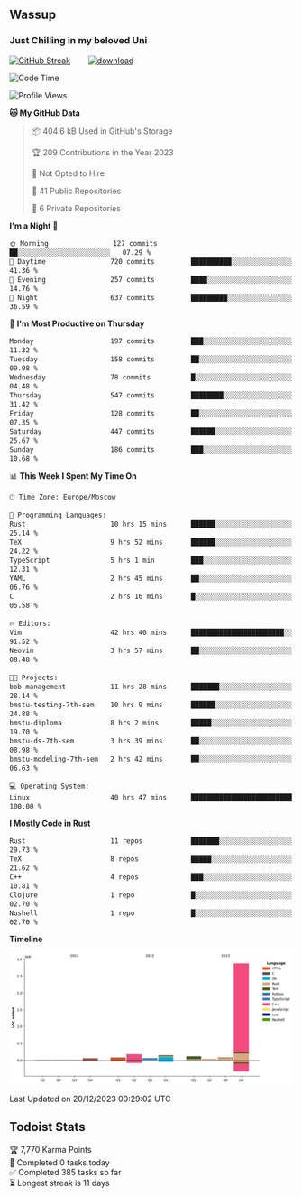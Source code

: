 ## Wassup 
### Just Chilling in my beloved Uni 

<!--
-->

[![GitHub Streak](http://github-readme-streak-stats.herokuapp.com?user=archeoss&theme=shades-of-purple&hide_border=true&date_format=j%20M%5B%20Y%5D)](https://git.io/streak-stats)&nbsp;&nbsp;&nbsp;&nbsp;&nbsp;&nbsp;&nbsp;&nbsp;[![download](https://user-images.githubusercontent.com/68448737/147796309-d8b65b1d-4dde-40d9-b03a-2b42aaa6cd43.jpeg)
](http://bmstu.ru/)

<!--START_SECTION:waka-->
![Code Time](http://img.shields.io/badge/Code%20Time-2%2C262%20hrs%205%20mins-blue)

![Profile Views](http://img.shields.io/badge/Profile%20Views-1-blue)

**🐱 My GitHub Data** 

> 📦 404.6 kB Used in GitHub's Storage 
 > 
> 🏆 209 Contributions in the Year 2023
 > 
> 🚫 Not Opted to Hire
 > 
> 📜 41 Public Repositories 
 > 
> 🔑 6 Private Repositories 
 > 
**I'm a Night 🦉** 

```text
🌞 Morning                127 commits         ██░░░░░░░░░░░░░░░░░░░░░░░   07.29 % 
🌆 Daytime                720 commits         ██████████░░░░░░░░░░░░░░░   41.36 % 
🌃 Evening                257 commits         ████░░░░░░░░░░░░░░░░░░░░░   14.76 % 
🌙 Night                  637 commits         █████████░░░░░░░░░░░░░░░░   36.59 % 
```
📅 **I'm Most Productive on Thursday** 

```text
Monday                   197 commits         ███░░░░░░░░░░░░░░░░░░░░░░   11.32 % 
Tuesday                  158 commits         ██░░░░░░░░░░░░░░░░░░░░░░░   09.08 % 
Wednesday                78 commits          █░░░░░░░░░░░░░░░░░░░░░░░░   04.48 % 
Thursday                 547 commits         ████████░░░░░░░░░░░░░░░░░   31.42 % 
Friday                   128 commits         ██░░░░░░░░░░░░░░░░░░░░░░░   07.35 % 
Saturday                 447 commits         ██████░░░░░░░░░░░░░░░░░░░   25.67 % 
Sunday                   186 commits         ███░░░░░░░░░░░░░░░░░░░░░░   10.68 % 
```


📊 **This Week I Spent My Time On** 

```text
🕑︎ Time Zone: Europe/Moscow

💬 Programming Languages: 
Rust                     10 hrs 15 mins      ██████░░░░░░░░░░░░░░░░░░░   25.14 % 
TeX                      9 hrs 52 mins       ██████░░░░░░░░░░░░░░░░░░░   24.22 % 
TypeScript               5 hrs 1 min         ███░░░░░░░░░░░░░░░░░░░░░░   12.31 % 
YAML                     2 hrs 45 mins       ██░░░░░░░░░░░░░░░░░░░░░░░   06.76 % 
C                        2 hrs 16 mins       █░░░░░░░░░░░░░░░░░░░░░░░░   05.58 % 

🔥 Editors: 
Vim                      42 hrs 40 mins      ███████████████████████░░   91.52 % 
Neovim                   3 hrs 57 mins       ██░░░░░░░░░░░░░░░░░░░░░░░   08.48 % 

🐱‍💻 Projects: 
bob-management           11 hrs 28 mins      ███████░░░░░░░░░░░░░░░░░░   28.14 % 
bmstu-testing-7th-sem    10 hrs 9 mins       ██████░░░░░░░░░░░░░░░░░░░   24.88 % 
bmstu-diploma            8 hrs 2 mins        █████░░░░░░░░░░░░░░░░░░░░   19.70 % 
bmstu-ds-7th-sem         3 hrs 39 mins       ██░░░░░░░░░░░░░░░░░░░░░░░   08.98 % 
bmstu-modeling-7th-sem   2 hrs 42 mins       ██░░░░░░░░░░░░░░░░░░░░░░░   06.63 % 

💻 Operating System: 
Linux                    40 hrs 47 mins      █████████████████████████   100.00 % 
```

**I Mostly Code in Rust** 

```text
Rust                     11 repos            ███████░░░░░░░░░░░░░░░░░░   29.73 % 
TeX                      8 repos             █████░░░░░░░░░░░░░░░░░░░░   21.62 % 
C++                      4 repos             ███░░░░░░░░░░░░░░░░░░░░░░   10.81 % 
Clojure                  1 repo              █░░░░░░░░░░░░░░░░░░░░░░░░   02.70 % 
Nushell                  1 repo              █░░░░░░░░░░░░░░░░░░░░░░░░   02.70 % 
```



**Timeline**

![Lines of Code chart](https://raw.githubusercontent.com/archeoss/archeoss/master/assets/bar_graph.png)


 Last Updated on 20/12/2023 00:29:02 UTC
<!--END_SECTION:waka-->

## Todoist Stats

<!-- TODO-IST:START -->
🏆  7,770 Karma Points           
🌸  Completed 0 tasks today           
✅  Completed 385 tasks so far           
⏳  Longest streak is 11 days
<!-- TODO-IST:END -->
